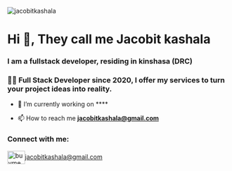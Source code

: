 <p align="left"> <img src="https://komarev.com/ghpvc/?username=jacobitkashala&label=Profile%20views&color=0e75b6&style=flat" alt="jacobitkashala" /> </p>

<h1 align="left">Hi 👋, They call me Jacobit kashala</h1>
<h3 align="left">
I am a fullstack developer, residing in kinshasa (DRC)</h3>
<h3 align="left">👨‍💻 Full Stack Developer since 2020, I offer my services to turn your project ideas into reality.</h3>


- 🔭 I’m currently working on ****

- 📫 How to reach me **jacobitkashala@gmail.com**

<h3 align="left">Connect with me:</h3>
<p align="left">
<a href="https://discord.gg/buymeacoffee username" target="blank"><img align="center" src="https://raw.githubusercontent.com/rahuldkjain/github-profile-readme-generator/master/src/images/icons/Social/discord.svg" alt="buymeacoffee username" height="30" width="40" />jacobitkashala@gmail.com</a>
</p>
